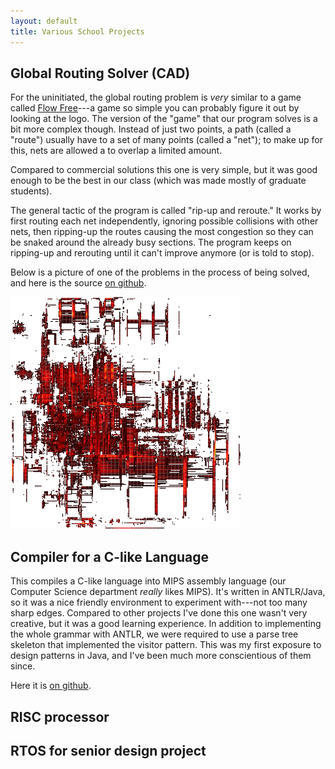 ```yaml
---
layout: default
title: Various School Projects
---
```


## Global Routing Solver (CAD)

For the uninitiated, the global routing problem is *very* similar to a game called [Flow Free](https://en.wikipedia.org/wiki/Flow_Free)---a game so simple you can probably figure it out by looking at the logo. The version of the "game" that our program solves is a bit more complex though. Instead of just two points, a path (called a "route") usually have to a set of many points (called a "net"); to make up for this, nets are allowed a to overlap a limited amount.

Compared to commercial solutions this one is very simple, but it was good enough to be the best in our class (which was made mostly of graduate students).

The general tactic of the program is called "rip-up and reroute." It works by first routing each net independently, ignoring possible collisions with other nets, then ripping-up the routes causing the most congestion so they can be snaked around the already busy sections. The program keeps on ripping-up and rerouting until it can't improve anymore (or is told to stop).

Below is a picture of one of the problems in the process of being solved, and here is the source [on github](https://github.com/rcbuchanan/ece556-router).

![congestion](/uploads/congestion.png)

## Compiler for a C-like Language

This compiles a C-like language into MIPS assembly language (our Computer Science department *really* likes MIPS). It's written in ANTLR/Java, so it was a nice friendly environment to experiment with---not too many sharp edges. Compared to other projects I've done this one wasn't very creative, but it was a good learning experience. In addition to implementing the whole grammar with ANTLR, we were required to use a parse tree skeleton that implemented the visitor pattern. This was my first exposure to design patterns in Java, and I've been much more conscientious of them since.

Here it is [on github](https://github.com/rcbuchanan/minicCompiler).

## RISC processor

## RTOS for senior design project
